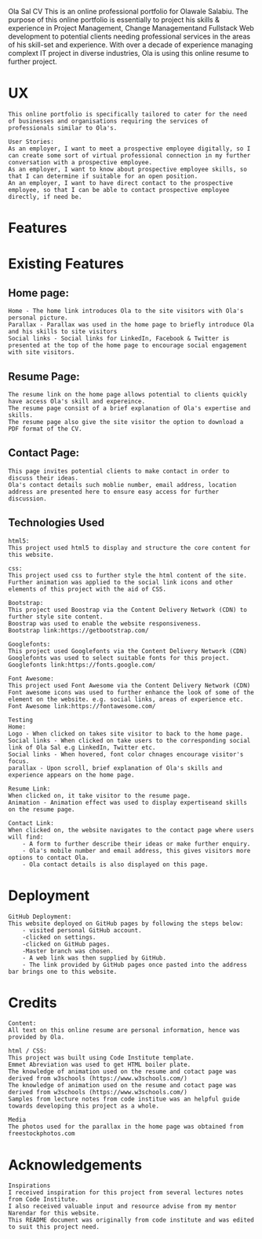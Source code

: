 Ola Sal CV
This is an online professional portfolio for Olawale Salabiu. The purpose of this online portfolio is essentially to project his skills & experience in Project Management, Change Managementand Fullstack Web development to potential clients needing professional services in the areas of his skill-set and experience. With over a decade of experience managing complext IT project in diverse industries, Ola is using this online resume to further project.

# UX 
    This online portfolio is specifically tailored to cater for the need of businesses and organisations requiring the services of professionals similar to Ola's.
    
    User Stories:
    As an employer, I want to meet a prospective employee digitally, so I can create some sort of virtual professional connection in my further conversation with a prospective employee.
    As an employer, I want to know about prospective employee skills, so that I can determine if suitable for an open position.
    An an employer, I want to have direct contact to the prospective employee, so that I can be able to contact prospective employee directly, if need be.

# Features

# Existing Features
## Home page:
    Home - The home link introduces Ola to the site visitors with Ola's personal picture.
    Parallax - Parallax was used in the home page to briefly introduce Ola and his skills to site visitors
    Social links - Social links for LinkedIn, Facebook & Twitter is presented at the top of the home page to encourage social engagement with site visitors.
## Resume Page:
    The resume link on the home page allows potential to clients quickly have access Ola's skill and expereince.
    The resume page consist of a brief explanation of Ola's expertise and skills.
    The resume page also give the site visitor the option to download a PDF format of the CV.
## Contact Page:
    This page invites potential clients to make contact in order to discuss their ideas.
    Ola's contact details such moblie number, email address, location address are presented here to ensure easy access for further discussion.

## Technologies Used
    html5:
    This project used html5 to display and structure the core content for this website.

    css:
    This project used css to further style the html content of the site.
    Further animation was applied to the social link icons and other elements of this project with the aid of CSS.

    Bootstrap:
    This project used Boostrap via the Content Delivery Network (CDN) to further style site content.
    Boostrap was used to enable the website responsiveness.
    Bootstrap link:https://getbootstrap.com/

    Googlefonts:
    This project used Googlefonts via the Content Delivery Network (CDN)
    Googlefonts was used to select suitable fonts for this project.
    Googlefonts link:https://fonts.google.com/

    Font Awesome:
    This project used Font Awesome via the Content Delivery Network (CDN)
    Font awesome icons was used to further enhance the look of some of the element on the website. e.g. social links, areas of experience etc.
    Font Awesome link:https://fontawesome.com/

    Testing
    Home:
    Logo - When clicked on takes site visitor to back to the home page.
    Social links - When clicked on take users to the corresponding social link of Ola Sal e.g LinkedIn, Twitter etc.
    Social links - When hovered, font color chnages encourage visitor's focus.
    parallax - Upon scroll, brief explanation of Ola's skills and experience appears on the home page.

    Resume Link:
    When clicked on, it take visitor to the resume page.
    Animation - Animation effect was used to display expertiseand skills on the resume page.

    Contact Link:
    When clicked on, the website navigates to the contact page where users will find:
        - A form to further describe their ideas or make further enquiry.
        - Ola's mobile number and email address, this gives visitors more options to contact Ola.
        - Ola contact details is also displayed on this page.

# Deployment

    GitHub Deployment:
    This website deployed on GitHub pages by following the steps below:
        - visited personal GitHub account.
        -clicked on settings.
        -clicked on GitHub pages.
        -Master branch was chosen.
        - A web link was then supplied by GitHub.
        - The link provided by GitHub pages once pasted into the address bar brings one to this website.

# Credits

    Content:
    All text on this online resume are personal information, hence was provided by Ola.

    html / CSS:
    This project was built using Code Institute template.
    Emmet Abreviation was used to get HTML boiler plate.
    The knowledge of animation used on the resume and cotact page was derived from w3schools (https://www.w3schools.com/) 
    The knowledge of animation used on the resume and cotact page was derived from w3schools (https://www.w3schools.com/) 
    Samples from lecture notes from code institue was an helpful guide towards developing this project as a whole.

    Media
    The photos used for the parallax in the home page was obtained from freestockphotos.com

# Acknowledgements

    Inspirations
    I received inspiration for this project from several lectures notes from Code Institute.
    I also received valuable input and resource advise from my mentor Narendar for this website.
    This README document was originally from code institute and was edited to suit this project need.